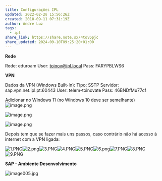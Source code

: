 ```yaml
---
title: Configurações IPL
updated: 2022-02-28 15:56:26Z
created: 2018-09-11 07:31:19Z
author: André Luz
tags:
  - ipl
share_link: https://share.note.sx/4tov6pjc
share_updated: 2024-09-10T09:25:20+01:00
---
```


**Rede**

Rede: eduroam
User: [toinov@ipl.local](mailto:toinov@ipl.local)
Pass: FARYPBLWS6

**VPN**

Dados da VPN (Windows Built-In):
Tipo: SSTP
Servidor: sap.vpn.net.ipl.pt:60443
User: telem-toinovate
Pass: 46BNDfMu77cf

Adicionar no Windows 11 (no Windows 10 deve ser semelhante)
![image.png](image-43.png)

![image.png](image-41.png)

![image.png](image-42.png)

Depois tem que se fazer mais uns passos, caso contrário não há acesso à internet com a VPN ligada:

![1.PNG](1.PNG)![2.png](2.png)![3.PNG](3.PNG)![4.PNG](4.PNG)![5.PNG](5.PNG)![6.png](6.png)![7.PNG](7.PNG)![8.PNG](8.PNG)![9.PNG](9.PNG)

**SAP - Ambiente Desenvolvimento**

![image005.jpg](image005.jpg)